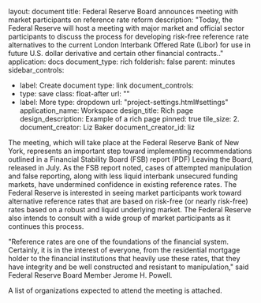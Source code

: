 layout: document
title: Federal Reserve Board announces meeting with market participants on reference rate reform
description: "Today, the Federal Reserve will host a meeting with major market and official sector participants to discuss the process for developing risk-free reference rate alternatives to the current London Interbank Offered Rate (Libor) for use in future U.S. dollar derivative and certain other financial contracts.."
application: docs
document_type: rich
folderish: false
parent: minutes
sidebar_controls:
  - label: Create document
    type: link
document_controls:
  - type: save
    class: float-after
    url: ""
  - label: More
    type: dropdown
    url: "project-settings.html#settings"
application_name: Workspace
design_title: Rich page
design_description: Example of a rich page
pinned: true
tile_size: 2.
document_creator: Liz Baker
document_creator_id: liz

The meeting, which will take place at the Federal Reserve Bank of New York, represents an important step toward implementing recommendations outlined in a Financial Stability Board (FSB) report (PDF) Leaving the Board, released in July. As the FSB report noted, cases of attempted manipulation and false reporting, along with less liquid interbank unsecured funding markets, have undermined confidence in existing reference rates. The Federal Reserve is interested in seeing market participants work toward alternative reference rates that are based on risk-free (or nearly risk-free) rates based on a robust and liquid underlying market. The Federal Reserve also intends to consult with a wide group of market participants as it continues this process.

"Reference rates are one of the foundations of the financial system. Certainly, it is in the interest of everyone, from the residential mortgage holder to the financial institutions that heavily use these rates, that they have integrity and be well constructed and resistant to manipulation," said Federal Reserve Board Member Jerome H. Powell.

A list of organizations expected to attend the meeting is attached.